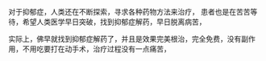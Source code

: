 对于抑郁症，人类还在不断探索，寻求各种药物方法来治疗，
患者也是在苦苦等待，希望人类医学早日突破，找到抑郁症解药，早日脱离病苦，

实际上，佛早就找到抑郁症解药了，并且是效果完美根治，完全免费，没有副作用，不用吃要打在动手术，治疗过程没有一点痛苦，
